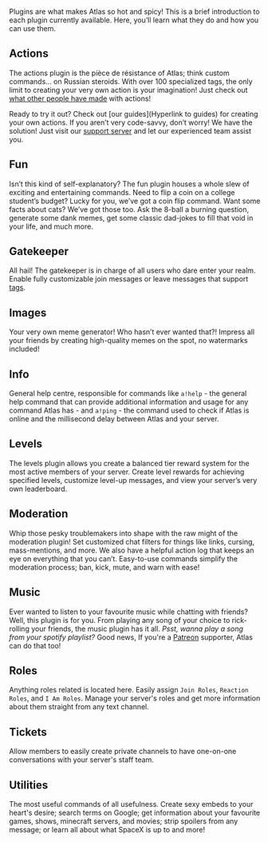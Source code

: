 Plugins are what makes Atlas so hot and spicy! This is a brief introduction to each plugin currently available. Here, you’ll learn what they do and how you can use them.

## Actions

The actions plugin is the pièce de résistance of Atlas; think custom commands… on Russian steroids. With over 100 specialized tags, the only limit to creating your very own action is your imagination! Just check out [what other people have made](https://github.com/doddsy/atlas-custom-actions) with actions!

Ready to try it out? Check out [our guides](Hyperlink to guides) for creating your own actions. If you aren’t very code-savvy, don’t worry! We have the solution! Just visit our [support server](https://atlasbot.xyz/support) and let our experienced team assist you.

## Fun

Isn’t this kind of self-explanatory? The fun plugin houses a whole slew of exciting and entertaining commands. Need to flip a coin on a college student’s budget? Lucky for you, we’ve got a coin flip command. Want some facts about cats? We’ve got those too. Ask the 8-ball a burning question, generate some dank memes, get some classic dad-jokes to fill that void in your life, and much more.

## Gatekeeper

All hail! The gatekeeper is in charge of all users who dare enter your realm. Enable fully customizable join messages or leave messages that support [tags](https://atlasbot.xyz/documentation/tags).

## Images

Your very own meme generator! Who hasn’t ever wanted that?! Impress all your friends by creating high-quality memes on the spot, no watermarks included!

## Info 

General help centre, responsible for commands like `a!help` - the general help command that can provide additional information and usage for any command Atlas has - and `a!ping` - the command used to check if Atlas is online and the millisecond delay between Atlas and your server.

## Levels

The levels plugin allows you create a balanced tier reward system for the most active members of your server. Create level rewards for achieving specified levels, customize level-up messages, and view your server’s very own leaderboard.

## Moderation

Whip those pesky troublemakers into shape with the raw might of the moderation plugin! Set customized chat filters for things like links, cursing, mass-mentions, and more. We also have a helpful action log that keeps an eye on everything that you can’t. Easy-to-use commands simplify the moderation process; ban, kick, mute, and warn with ease!

## Music

Ever wanted to listen to your favourite music while chatting with friends? Well, this plugin is for you. From playing any song of your choice to rick-rolling your friends, the music plugin has it all. *Psst, wanna play a song from your spotify playlist?* Good news, If you're a [Patreon](https://patreon.com/NotSylver) supporter, Atlas can do that too!

## Roles

Anything roles related is located here. Easily assign `Join Roles`, `Reaction Roles`, and `I Am Roles`. Manage your server's roles and get more information about them straight from any text channel.

## Tickets 

Allow members to easily create private channels to have one-on-one conversations with your server's staff team.

## Utilities

The most useful commands of all usefulness. Create sexy embeds to your heart's desire; search terms on Google; get information about your favourite games, shows, minecraft servers, and movies; strip spoilers from any message; or learn all about what SpaceX is up to and more! 
